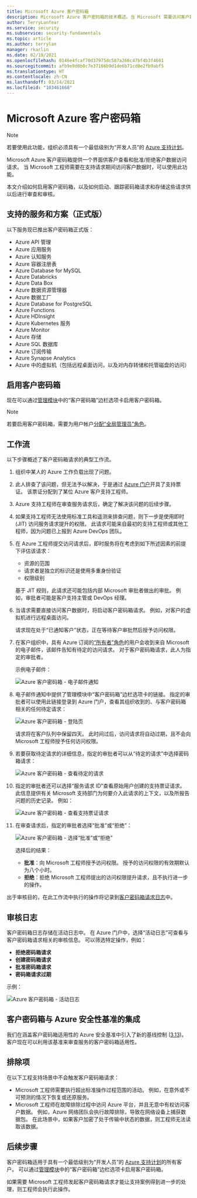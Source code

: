 ```yaml
---
title: Microsoft Azure 客户密码箱
description: Microsoft Azure 客户密码箱的技术概述。当 Microsoft 需要访问客户数据时，客户密码箱可用于控制云提供商进行的访问。
author: TerryLanfear
ms.service: security
ms.subservice: security-fundamentals
ms.topic: article
ms.author: terrylan
manager: rkarlin
ms.date: 02/19/2021
ms.openlocfilehash: 0146e4fcaf70d37975dc587a266c47bf4b3f4601
ms.sourcegitcommit: afb9e9d0b0c7e37166b9d1de6b71cd0e2fb9abf5
ms.translationtype: HT
ms.contentlocale: zh-CN
ms.lasthandoff: 03/14/2021
ms.locfileid: "103461668"
---
```

# <a name="customer-lockbox-for-microsoft-azure"></a>Microsoft Azure 客户密码箱

> [!NOTE]
> 若要使用此功能，组织必须具有一个最低级别为“开发人员”的 [Azure 支持计划](https://azure.microsoft.com/support/plans/)。

Microsoft Azure 客户密码箱提供一个界面供客户查看和批准/拒绝客户数据访问请求。 当 Microsoft 工程师需要在支持请求期间访问客户数据时，可以使用此功能。

本文介绍如何启用客户密码箱，以及如何启动、跟踪密码箱请求和存储这些请求供以后进行审查和审核。

<a name='supported-services-and-scenarios-in-general-availability'></a><a name='supported-services-and-scenarios-in-preview'></a>
## <a name="supported-services-and-scenarios-general-availability"></a>支持的服务和方案（正式版）

以下服务现已推出客户密码箱正式版：

- Azure API 管理
- Azure 应用服务
- Azure 认知服务
- Azure 容器注册表
- Azure Database for MySQL
- Azure Databricks
- Azure Data Box
- Azure 数据资源管理器
- Azure 数据工厂
- Azure Database for PostgreSQL
- Azure Functions
- Azure HDInsight
- Azure Kubernetes 服务
- Azure Monitor
- Azure 存储
- Azure SQL 数据库
- Azure 订阅传输
- Azure Synapse Analytics
- Azure 中的虚拟机（包括远程桌面访问，以及对内存转储和托管磁盘的访问）

## <a name="enable-customer-lockbox"></a>启用客户密码箱

现在可以通过[管理模块](https://aka.ms/customerlockbox/administration)中的“客户密码箱”边栏选项卡启用客户密码箱。  

> [!NOTE]
> 若要启用客户密码箱，需要为用户帐户[分配“全局管理员”角色](../../active-directory/roles/manage-roles-portal.md)。

## <a name="workflow"></a>工作流

以下步骤概述了客户密码箱请求的典型工作流。

1. 组织中某人的 Azure 工作负载出现了问题。

2. 此人排查了该问题，但无法予以解决，于是通过 [Azure 门户](https://ms.portal.azure.com/signin/index/?feature.settingsportalinstance=mpac)开具了支持票证。 该票证分配到了某位 Azure 客户支持工程师。

3. Azure 支持工程师在审查服务请求后，确定了解决该问题的后续步骤。

4. 如果支持工程师无法使用标准工具和遥测来排查问题，则下一步是使用即时 (JIT) 访问服务请求提升的权限。 此请求可能来自最初的支持工程师或其他工程师，因为问题已上报到 Azure DevOps 团队。

5. 在 Azure 工程师提交访问请求后，即时服务将在考虑到如下所述因素的前提下评估该请求：
    - 资源的范围
    - 请求者是独立的标识还是使用多重身份验证
    - 权限级别

    基于 JIT 规则，此请求还可能包括内部 Microsoft 审批者做出的审批。 例如，审批者可能是客户支持主管或 DevOps 经理。

6. 当请求需要直接访问客户数据时，将启动客户密码箱请求。 例如，对客户的虚拟机进行远程桌面访问。

    请求现在处于“已通知客户”状态，正在等待客户审批然后授予访问权限。

7. 在客户组织中，具有 Azure 订阅的[“所有者”角色](../../role-based-access-control/rbac-and-directory-admin-roles.md#azure-roles)的用户会收到来自 Microsoft 的电子邮件，该邮件告知有待定的访问请求。 对于客户密码箱请求，此人为指定的审批者。

    示例电子邮件：

    ![Azure 客户密码箱 - 电子邮件通知](./media/customer-lockbox-overview/customer-lockbox-email-notification.png)

8. 电子邮件通知中提供了管理模块中“客户密码箱”边栏选项卡的链接。 指定的审批者可以使用此链接登录到 Azure 门户，查看其组织收到的、与客户密码箱相关的任何待定请求：

    ![Azure 客户密码箱 - 登陆页](./media/customer-lockbox-overview/customer-lockbox-landing-page.png)

   请求将在客户队列中保留四天。 此时间过后，访问请求将自动过期，且不会向 Microsoft 工程师授予任何访问权限。

9. 若要获取待定请求的详细信息，指定的审批者可以从“待定的请求”中选择密码箱请求：

    ![Azure 客户密码箱 - 查看待定的请求](./media/customer-lockbox-overview/customer-lockbox-pending-requests.png)

10. 指定的审批者还可以选择“服务请求 ID”查看原始用户创建的支持票证请求。 此信息提供有关 Microsoft 支持部门为何要介入此请求的上下文，以及所报告问题的历史记录。 例如：

    ![Azure 客户密码箱 - 查看支持票证请求](./media/customer-lockbox-overview/customer-lockbox-support-ticket.png)

11. 在审查请求后，指定的审批者选择“批准”或“拒绝”： 

    ![Azure 客户密码箱 - 选择“批准”或“拒绝”](./media/customer-lockbox-overview/customer-lockbox-approval.png)

    选择后的结果：
    - **批准**：向 Microsoft 工程师授予访问权限。 授予的访问权限的有效期默认为八个小时。
    - **拒绝**：拒绝 Microsoft 工程师提出的访问权限提升请求，且不执行进一步的操作。

出于审核目的，在此工作流中执行的操作将记录到[客户密码箱请求日志](#auditing-logs)中。

## <a name="auditing-logs"></a>审核日志

客户密码箱日志存储在活动日志中。 在 Azure 门户中，选择“活动日志”可查看与客户密码箱请求相关的审核信息。 可以筛选特定操作，例如：
- **拒绝密码箱请求**
- **创建密码箱请求**
- **批准密码箱请求**
- **密码箱请求过期**

示例：

![Azure 客户密码箱 - 活动日志](./media/customer-lockbox-overview/customer-lockbox-activitylogs.png)

## <a name="customer-lockbox-integration-with-azure-security-benchmark"></a>客户密码箱与 Azure 安全性基准的集成

我们在涵盖客户密码箱适用性的 Azure 安全基准中引入了新的基线控制 ([3.13](../benchmarks/security-control-identity-access-control.md#313-provide-microsoft-with-access-to-relevant-customer-data-during-support-scenarios))。 客户现在可以利用该基准来审查服务的客户密码箱适用性。

## <a name="exclusions"></a>排除项

在以下工程支持场景中不会触发客户密码箱请求：

- Microsoft 工程师需要执行超出标准操作过程范围的活动。 例如，在意外或不可预测的情况下恢复或还原服务。
- Microsoft 工程师在故障排除过程中访问 Azure 平台，并且无意中有权访问客户数据。 例如，Azure 网络团队会执行故障排除，导致在网络设备上捕获数据包。 在此场景中，如果客户加密了处于传输中状态的数据，则工程师无法读取该数据。

## <a name="next-steps"></a>后续步骤

客户密码箱适用于具有一个最低级别为“开发人员”的 [Azure 支持计划](https://azure.microsoft.com/support/plans/)的所有客户。 可以通过[管理模块](https://aka.ms/customerlockbox/administration)中的“客户密码箱”边栏选项卡启用客户密码箱。

如果需要 Microsoft 工程师发起客户密码箱请求才能让支持案例得到进一步的处理，则工程师会执行此操作。
